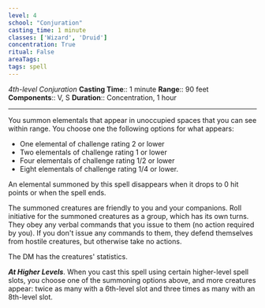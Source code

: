 ```yaml
---
level: 4
school: "Conjuration"
casting_time: 1 minute
classes: ['Wizard', 'Druid']
concentration: True
ritual: False
areaTags: 
tags: spell
---
```


_4th-level Conjuration_
**Casting Time**:: 1 minute
**Range**:: 90 feet
**Components**:: V, S
**Duration**:: Concentration, 1 hour

---

You summon elementals that appear in unoccupied spaces that you can see within range. You choose one the following options for what appears:


- One elemental of challenge rating 2 or lower
- Two elementals of challenge rating 1 or lower
- Four elementals of challenge rating 1/2 or lower
- Eight elementals of challenge rating 1/4 or lower.

An elemental summoned by this spell disappears when it drops to 0 hit points or when the spell ends.

The summoned creatures are friendly to you and your companions. Roll initiative for the summoned creatures as a group, which has its own turns. They obey any verbal commands that you issue to them (no action required by you). If you don't issue any commands to them, they defend themselves from hostile creatures, but otherwise take no actions.

The DM has the creatures' statistics.


**_At Higher Levels_**. When you cast this spell using certain higher-level spell slots, you choose one of the summoning options above, and more creatures appear: twice as many with a 6th-level slot and three times as many with an 8th-level slot.


